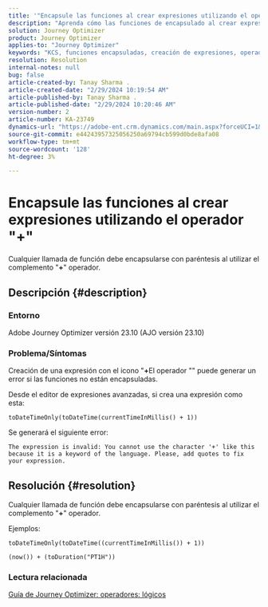 ```yaml
---
title: '"Encapsule las funciones al crear expresiones utilizando el operador \"+\"'
description: "Aprenda cómo las funciones de encapsulado al crear expresiones mediante el operador \"+\" evitan errores en la versión 23.10 de Adobe Journey Optimizer."
solution: Journey Optimizer
product: Journey Optimizer
applies-to: "Journey Optimizer"
keywords: "KCS, funciones encapsuladas, creación de expresiones, operador \"+\", resolución de problemas, AJO versión 23.10, Adobe Journey Optimizer versión 23.10"
resolution: Resolution
internal-notes: null
bug: false
article-created-by: Tanay Sharma .
article-created-date: "2/29/2024 10:19:54 AM"
article-published-by: Tanay Sharma .
article-published-date: "2/29/2024 10:20:46 AM"
version-number: 2
article-number: KA-23749
dynamics-url: "https://adobe-ent.crm.dynamics.com/main.aspx?forceUCI=1&pagetype=entityrecord&etn=knowledgearticle&id=18ffcf12-ecd6-ee11-9078-00224804dfb5"
source-git-commit: e44243957325056250a69794cb599d0bde8afa08
workflow-type: tm+mt
source-wordcount: '128'
ht-degree: 3%

---
```


# Encapsule las funciones al crear expresiones utilizando el operador &quot;+&quot;


Cualquier llamada de función debe encapsularse con paréntesis al utilizar el complemento &quot;<b>+</b>&quot; operador.

## Descripción {#description}


### Entorno

Adobe Journey Optimizer versión 23.10 (AJO versión 23.10)

### Problema/Síntomas

Creación de una expresión con el icono &quot;<b>+</b>El operador &quot;&quot; puede generar un error si las funciones no están encapsuladas.

Desde el editor de expresiones avanzadas, si crea una expresión como esta:


```
toDateTimeOnly(toDateTime(currentTimeInMillis() + 1))
```


Se generará el siguiente error:


```
The expression is invalid: You cannot use the character '+' like this because it is a keyword of the language. Please, add quotes to fix your expression.
```



## Resolución {#resolution}


Cualquier llamada de función debe encapsularse con paréntesis al utilizar el complemento &quot;<b>+</b>&quot; operador.

Ejemplos:


```
toDateTimeOnly(toDateTime((currentTimeInMillis()) + 1))
```



```
(now()) + (toDuration("PT1H"))
```


### Lectura relacionada

[Guía de Journey Optimizer: operadores: lógicos](https://experienceleague.adobe.com/docs/journey-optimizer/using/orchestrate-journeys/building-advanced-conditions-journeys/syntax/operators.html#%2B-2)
